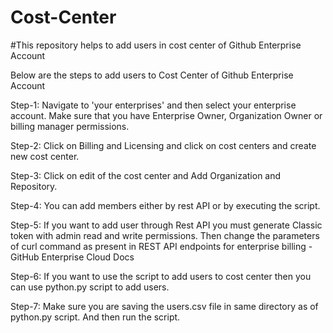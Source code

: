 # Cost-Center
#This repository helps to add users in cost center of Github Enterprise Account

Below are the steps to add users to Cost Center of Github Enterprise Account

Step-1: Navigate to 'your enterprises' and then select your enterprise account.  Make sure that you have Enterprise Owner, Organization Owner or billing manager permissions.

Step-2: Click on Billing and Licensing and click on cost centers and create new cost center.

Step-3: Click on edit of the cost center and Add Organization and Repository.

Step-4: You can add members either by rest API or by executing the script.

Step-5: If you want to add user through Rest API you must generate Classic token with admin read and write permissions.
Then change the parameters of curl command as present in REST API endpoints for enterprise billing - GitHub Enterprise Cloud Docs

Step-6: If you want to use the script to add users to cost center then you can use python.py script to add users.

Step-7: Make sure you are saving the users.csv file in same directory as of python.py script. And then run the script.
